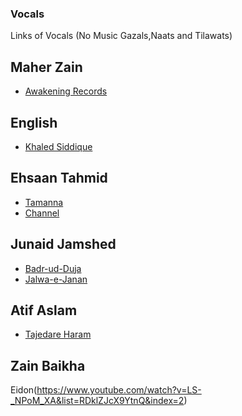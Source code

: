 ### Vocals
Links of Vocals (No Music Gazals,Naats and Tilawats)

## Maher Zain

* [Awakening Records](https://www.youtube.com/watch?v=D5vsICvAA8U&list=PLoagsPg26SY4vBcNJO-y-EXQsaqUbyDZU)

## English
* [Khaled Siddique](https://www.youtube.com/watch?v=hDC2pzJ3Q3Q&index=16&list=RD2GPHrsIRMLk)

## Ehsaan Tahmid
* [Tamanna](https://www.youtube.com/watch?v=1DxLXL-_cL8)
* [Channel](https://www.youtube.com/channel/UC0OQYbUkGVfH1Idvvzq73xg)

## Junaid Jamshed

* [Badr-ud-Duja](https://www.youtube.com/watch?v=IfRBD4wR0qs&list=RDIfRBD4wR0qs&t=3)
* [Jalwa-e-Janan](https://www.youtube.com/watch?v=eyR3TgTgf2U&index=8&list=RDKIMRtPZ9FJE)

## Atif Aslam

* [Tajedare Haram](https://www.youtube.com/watch?v=iZZYFJyEeJM)

## Zain Baikha

Eidon(https://www.youtube.com/watch?v=LS-_NPoM_XA&list=RDklZJcX9YtnQ&index=2)
